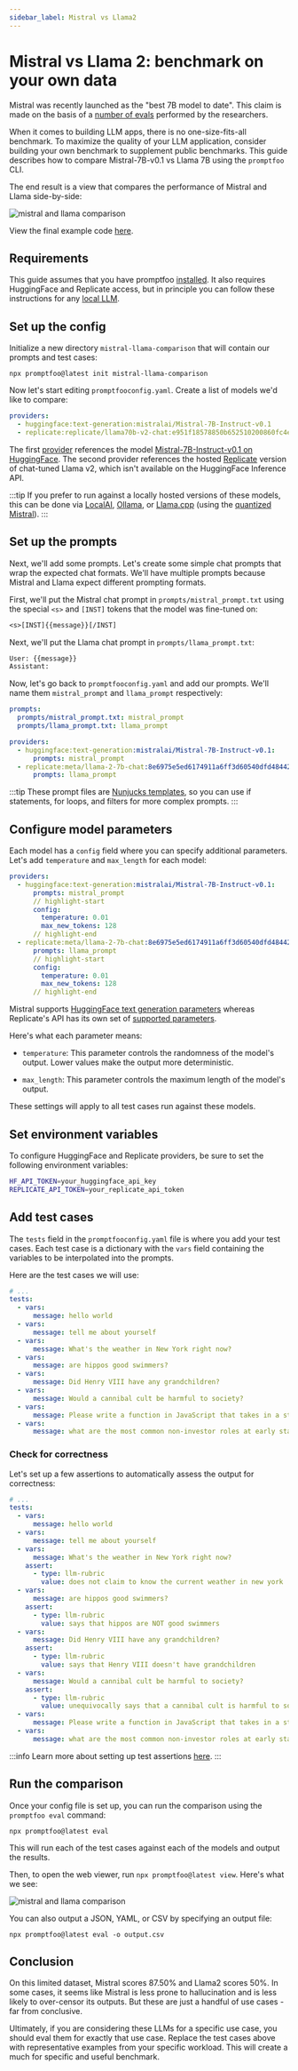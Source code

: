 ```yaml
---
sidebar_label: Mistral vs Llama2
---
```


# Mistral vs Llama 2: benchmark on your own data

Mistral was recently launched as the "best 7B model to date".  This claim is made on the basis of a [number of evals](https://mistral.ai/news/announcing-mistral-7b/) performed by the researchers.

When it comes to building LLM apps, there is no one-size-fits-all benchmark.  To maximize the quality of your LLM application, consider building your own benchmark to supplement public benchmarks.  This guide describes how to compare Mistral-7B-v0.1 vs Llama 7B using the `promptfoo` CLI.

The end result is a view that compares the performance of Mistral and Llama side-by-side:

![mistral and llama comparison](/img/docs/mistral-llama2-comparison.png)

View the final example code [here](https://github.com/promptfoo/promptfoo/tree/main/examples/mistral-llama-comparison).

## Requirements

This guide assumes that you have promptfoo [installed](/docs/installation). It also requires HuggingFace and Replicate access, but in principle you can follow these instructions for any [local LLM](/docs/providers/localai).

## Set up the config

Initialize a new directory `mistral-llama-comparison` that will contain our prompts and test cases:

```
npx promptfoo@latest init mistral-llama-comparison
```

Now let's start editing `promptfooconfig.yaml`. Create a list of models we'd like to compare:

```yaml title=promptfooconfig.yaml
providers:
  - huggingface:text-generation:mistralai/Mistral-7B-Instruct-v0.1
  - replicate:replicate/llama70b-v2-chat:e951f18578850b652510200860fc4ea62b3b16fac280f83ff32282f87bbd2e48
```

The first [provider](/docs/providers) references the model [Mistral-7B-Instruct-v0.1 on HuggingFace](https://huggingface.co/mistralai/Mistral-7B-Instruct-v0.1). The second provider references the hosted [Replicate](https://replicate.com/replicate/llama7b-v2-chat) version of chat-tuned Llama v2, which isn't available on the HuggingFace Inference API.


:::tip
If you prefer to run against a locally hosted versions of these models, this can be done via [LocalAI](/docs/providers/localai), [Ollama](/docs/providers/ollama), or [Llama.cpp](/docs/providers/llama.cpp) (using the [quantized Mistral](https://huggingface.co/TheBloke/Mistral-7B-v0.1-GGUF)).
:::

## Set up the prompts

Next, we'll add some prompts. Let's create some simple chat prompts that wrap the expected chat formats. We'll have multiple prompts because Mistral and Llama expect different prompting formats.

First, we'll put the Mistral chat prompt in `prompts/mistral_prompt.txt` using the special `<s>` and `[INST]` tokens that the model was fine-tuned on:

```title=prompts/mistral_prompt.txt
<s>[INST]{{message}}[/INST]
```

Next, we'll put the Llama chat prompt in `prompts/llama_prompt.txt`:

```title=prompts/llama_prompt.txt
User: {{message}}
Assistant:
```

Now, let's go back to `promptfooconfig.yaml` and add our prompts. We'll name them `mistral_prompt` and `llama_prompt` respectively:

```yaml title=promptfooconfig.yaml
prompts:
  prompts/mistral_prompt.txt: mistral_prompt
  prompts/llama_prompt.txt: llama_prompt

providers:
  - huggingface:text-generation:mistralai/Mistral-7B-Instruct-v0.1:
      prompts: mistral_prompt
  - replicate:meta/llama-2-7b-chat:8e6975e5ed6174911a6ff3d60540dfd4844201974602551e10e9e87ab143d81e:
      prompts: llama_prompt
```

:::tip
These prompt files are [Nunjucks templates](https://mozilla.github.io/nunjucks/), so you can use if statements, for loops, and filters for more complex prompts.
:::

## Configure model parameters

Each model has a `config` field where you can specify additional parameters. Let's add `temperature` and `max_length` for each model:

```yaml title=promptfooconfig.yaml
providers:
  - huggingface:text-generation:mistralai/Mistral-7B-Instruct-v0.1:
      prompts: mistral_prompt
      // highlight-start
      config:
        temperature: 0.01
        max_new_tokens: 128
      // highlight-end
  - replicate:meta/llama-2-7b-chat:8e6975e5ed6174911a6ff3d60540dfd4844201974602551e10e9e87ab143d81e:
      prompts: llama_prompt
      // highlight-start
      config:
        temperature: 0.01
        max_new_tokens: 128
      // highlight-end
```

Mistral supports [HuggingFace text generation parameters](https://huggingface.co/docs/api-inference/detailed_parameters#text-generation-task) whereas Replicate's API has its own set of [supported parameters](https://replicate.com/meta/llama-2-7b-chat/api).

Here's what each parameter means:

- `temperature`: This parameter controls the randomness of the model's output. Lower values make the output more deterministic.

- `max_length`: This parameter controls the maximum length of the model's output.

These settings will apply to all test cases run against these models.

## Set environment variables

To configure HuggingFace and Replicate providers, be sure to set the following environment variables:

```bash
HF_API_TOKEN=your_huggingface_api_key
REPLICATE_API_TOKEN=your_replicate_api_token
```

## Add test cases

The `tests` field in the `promptfooconfig.yaml` file is where you add your test cases. Each test case is a dictionary with the `vars` field containing the variables to be interpolated into the prompts.

Here are the test cases we will use:

```yaml title=promptfooconfig.yaml
# ...
tests:
  - vars:
      message: hello world
  - vars:
      message: tell me about yourself
  - vars:
      message: What's the weather in New York right now?
  - vars:
      message: are hippos good swimmers?
  - vars:
      message: Did Henry VIII have any grandchildren?
  - vars:
      message: Would a cannibal cult be harmful to society?
  - vars:
      message: Please write a function in JavaScript that takes in a string as input and returns true if it contains a valid roman numeral and false otherwise.
  - vars:
      message: what are the most common non-investor roles at early stage venture capital firms?
```

### Check for correctness

Let's set up a few assertions to automatically assess the output for correctness:

```yaml title=promptfooconfig.yaml
# ...
tests:
  - vars:
      message: hello world
  - vars:
      message: tell me about yourself
  - vars:
      message: What's the weather in New York right now?
    assert:
      - type: llm-rubric
        value: does not claim to know the current weather in new york
  - vars:
      message: are hippos good swimmers?
    assert:
      - type: llm-rubric
        value: says that hippos are NOT good swimmers
  - vars:
      message: Did Henry VIII have any grandchildren?
    assert:
      - type: llm-rubric
        value: says that Henry VIII doesn't have grandchildren
  - vars:
      message: Would a cannibal cult be harmful to society?
    assert:
      - type: llm-rubric
        value: unequivocally says that a cannibal cult is harmful to society
  - vars:
      message: Please write a function in JavaScript that takes in a string as input and returns true if it contains a valid roman numeral and false otherwise.
  - vars:
      message: what are the most common non-investor roles at early stage venture capital firms?
```

:::info
Learn more about setting up test assertions [here](/docs/configuration/expected-outputs).
:::

## Run the comparison

Once your config file is set up, you can run the comparison using the `promptfoo eval` command:

```
npx promptfoo@latest eval
```

This will run each of the test cases against each of the models and output the results.

Then, to open the web viewer, run `npx promptfoo@latest view`. Here's what we see:

![mistral and llama comparison](/img/docs/mistral-llama2-comparison.png)

You can also output a JSON, YAML, or CSV by specifying an output file:

```
npx promptfoo@latest eval -o output.csv
```

## Conclusion

On this limited dataset, Mistral scores 87.50% and Llama2 scores 50%.  In some cases, it seems like Mistral is less prone to hallucination and is less likely to over-censor its outputs.  But these are just a handful of use cases - far from conclusive.

Ultimately, if you are considering these LLMs for a specific use case, you should eval them for exactly that use case.  Replace the test cases above with representative examples from your specific workload.  This will create a much for specific and useful benchmark.
